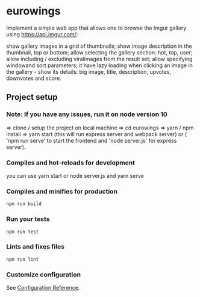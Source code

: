 # eurowings

Implement a simple web app that allows one to browse the Imgur gallery using https://api.imgur.com/:

show gallery images in a grid of thumbnails;
show image description in the thumbnail, top or bottom;
allow selecting the gallery section: hot, top, user;
allow including / excluding viralimages from the result set;
allow specifying windowand sort parameters;
it have lazy loading
when clicking an image in the gallery - show its details: big image, title, description, upvotes, downvotes and score.

## Project setup
### Note: If you have any issues, run it on node version 10
=> clone / setup the project on local machine
=> cd eurowings
=> yarn / npm install
=> yarn start (this will run express server and webpack server) or ( 'npm run serve' to start the frontend and 'node server.js' for express server).


### Compiles and hot-reloads for development

you can use yarn start or node server.js and yarn serve

### Compiles and minifies for production

```
npm run build
```

### Run your tests

```
npm run test
```

### Lints and fixes files

```
npm run lint
```

### Customize configuration

See [Configuration Reference](https://cli.vuejs.org/config/).
